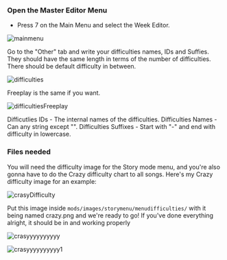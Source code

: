 ### Open the Master Editor Menu
- Press 7 on the Main Menu and select the Week Editor.

![mainmenu](https://github.com/AlanSurtaev2008/FNF-AlsuhEngine/blob/main/arts/screenshorts/editormenu.png)

Go to the "Other" tab and write your difficulties names, IDs and Suffies. They should have the same length in terms of the number of difficulties. There should be default difficulty in between.

![difficulties](https://github.com/AlanSurtaev2008/FNF-AlsuhEngine/blob/main/arts/screenshorts/difficulties.png)

Freeplay is the same if you want.

![difficultiesFreeplay](https://github.com/AlanSurtaev2008/FNF-AlsuhEngine/blob/main/arts/screenshorts/difficultiesFreeplay.png)

Difficutlies IDs - The internal names of the difficulties.
Difficulties Names - Can any string except "\".
Difficulties Suffixes - Start with "-" and end with difficulty in lowercase.

### Files needed

You will need the difficulty image for the Story mode menu, and you're also gonna have to do the Crazy difficulty chart to all songs. Here's my Crazy difficulty image for an example:

![crasyDifficulty](https://github.com/AlanSurtaev2008/FNF-AlsuhEngine/blob/main/arts/screenshorts/crasyDifficulty.png)

Put this image inside ``mods/images/storymenu/menudifficulties/`` with it being named crazy.png and we're ready to go! If you've done everything alright, it should be in and working properly

![crasyyyyyyyyyy](https://github.com/AlanSurtaev2008/FNF-AlsuhEngine/blob/main/arts/screenshorts/crasyyyyyyyyyy.png)

![crasyyyyyyyyyy1](https://github.com/AlanSurtaev2008/FNF-AlsuhEngine/blob/main/arts/screenshorts/crasyyyyyyyyyy1.png)